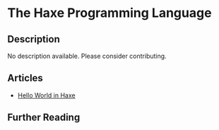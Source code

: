 # The Haxe Programming Language

## Description

No description available. Please consider contributing.

## Articles

- [Hello World in Haxe](https://sampleprograms.io/projects/hello-world/haxe)

## Further Reading